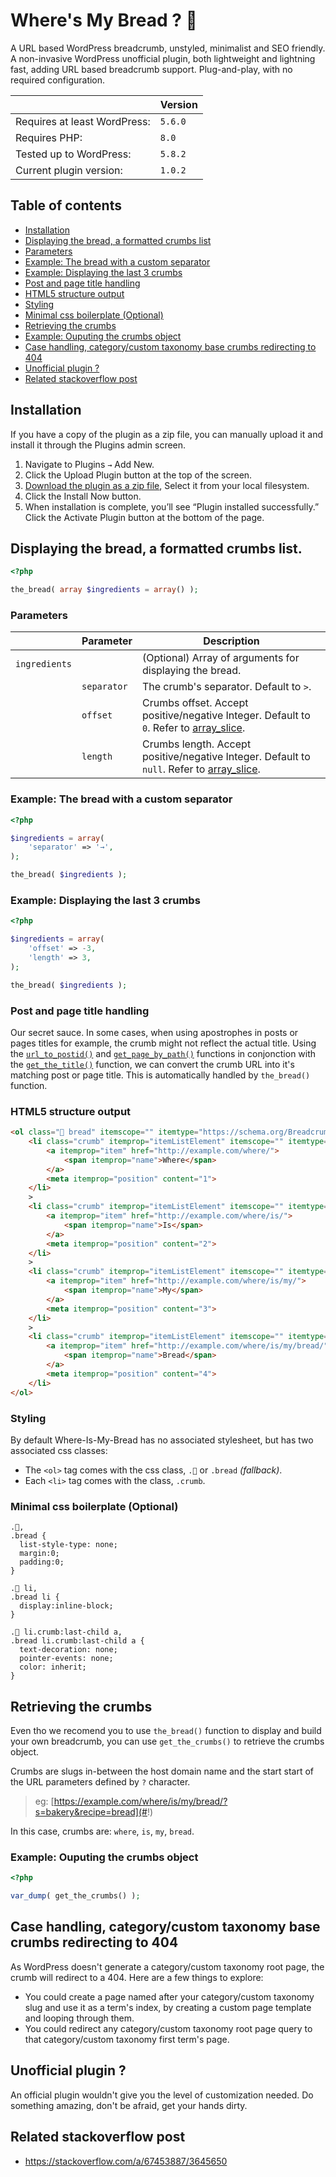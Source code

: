 # Where's My Bread ? 🍞

A URL based WordPress breadcrumb, unstyled, minimalist and SEO friendly. A non-invasive WordPress unofficial plugin, both lightweight and lightning fast, adding URL based breadcrumb support. Plug-and-play, with no required configuration.

||Version|
|-|-|
|Requires at least WordPress:|`5.6.0`|
|Requires PHP:|`8.0`|
|Tested up to WordPress:|`5.8.2`|
|Current plugin version:|`1.0.2`|

## Table of contents

- [Installation](https://github.com/amarinediary/Where-Is-My-Bread#installation)
- [Displaying the bread, a formatted crumbs list](https://github.com/amarinediary/Where-Is-My-Bread#displaying-the-bread-a-formatted-crumbs-list)
- [Parameters](https://github.com/amarinediary/Where-Is-My-Bread#parameters)
- [Example: The bread with a custom separator](https://github.com/amarinediary/Where-Is-My-Bread#example-the-bread-with-a-custom-separator)
- [Example: Displaying the last 3 crumbs](https://github.com/amarinediary/Where-Is-My-Bread#example-displaying-the-last-3-crumbs)
- [Post and page title handling](https://github.com/amarinediary/Where-Is-My-Bread#post-and-page-title-handling)
- [HTML5 structure output](https://github.com/amarinediary/Where-Is-My-Bread#html5-structure-output)
- [Styling](https://github.com/amarinediary/Where-Is-My-Bread#styling)
- [Minimal css boilerplate (Optional)](https://github.com/amarinediary/Where-Is-My-Bread#minimal-css-boilerplate-optional)
- [Retrieving the crumbs](https://github.com/amarinediary/Where-Is-My-Bread#retrieving-the-crumbs)
- [Example: Ouputing the crumbs object](https://github.com/amarinediary/Where-Is-My-Bread#example-ouputing-the-crumbs-object)
- [Case handling, category/custom taxonomy base crumbs redirecting to 404](https://github.com/amarinediary/Where-Is-My-Bread#case-handling-categorycustom-taxonomy-base-crumbs-redirecting-to-404)
- [Unofficial plugin ?](https://github.com/amarinediary/Where-Is-My-Bread#unofficial-plugin-)
- [Related stackoverflow post](https://github.com/amarinediary/Where-Is-My-Bread#related-stackoverflow-post)

## Installation

If you have a copy of the plugin as a zip file, you can manually upload it and install it through the Plugins admin screen.

1. Navigate to Plugins `→` Add New.
2. Click the Upload Plugin button at the top of the screen.
3. [Download the plugin as a zip file](https://github.com/amarinediary/Where-Is-My-Bread/archive/refs/heads/main.zip), Select it from your local filesystem.
4. Click the Install Now button.
5. When installation is complete, you’ll see “Plugin installed successfully.” Click the Activate Plugin button at the bottom of the page.

## Displaying the bread, a formatted crumbs list.

```php
<?php

the_bread( array $ingredients = array() );
```

### Parameters

||Parameter|Description|
|-|-|-|
|`ingredients`||(Optional) Array of arguments for displaying the bread.|
||`separator`|The crumb's separator. Default to `>`.|
||`offset`|Crumbs offset. Accept positive/negative Integer. Default to `0`. Refer to [array_slice](https://www.php.net/manual/en/function.array-slice.php).|
||`length`|Crumbs length. Accept positive/negative Integer. Default to `null`. Refer to [array_slice](https://www.php.net/manual/en/function.array-slice.php).|

### Example: The bread with a custom separator

```php
<?php

$ingredients = array(
    'separator' => '→',
);

the_bread( $ingredients );
```

### Example: Displaying the last 3 crumbs

```php
<?php

$ingredients = array(
    'offset' => -3,
    'length' => 3,
);

the_bread( $ingredients );
```

### Post and page title handling

Our secret sauce. In some cases, when using apostrophes in posts or pages titles for example, the crumb might not reflect the actual title. Using the [`url_to_postid()`](https://developer.wordpress.org/reference/functions/url_to_postid/) and [`get_page_by_path()`](https://developer.wordpress.org/reference/functions/get_page_by_path/) functions in conjonction with the [`get_the_title()`](https://developer.wordpress.org/reference/functions/get_the_title/) function, we can convert the crumb URL into it's matching post or page title. This is automatically handled by `the_bread()` function.

### HTML5 structure output

```html
<ol class="🍞 bread" itemscope="" itemtype="https://schema.org/BreadcrumbList">
    <li class="crumb" itemprop="itemListElement" itemscope="" itemtype="https://schema.org/ListItem">
        <a itemprop="item" href="http://example.com/where/">
            <span itemprop="name">Where</span>
        </a>
        <meta itemprop="position" content="1">
    </li>
    >
    <li class="crumb" itemprop="itemListElement" itemscope="" itemtype="https://schema.org/ListItem">
        <a itemprop="item" href="http://example.com/where/is/">
            <span itemprop="name">Is</span>
        </a>
        <meta itemprop="position" content="2">
    </li>
    >
    <li class="crumb" itemprop="itemListElement" itemscope="" itemtype="https://schema.org/ListItem">
        <a itemprop="item" href="http://example.com/where/is/my/">
            <span itemprop="name">My</span>
        </a>
        <meta itemprop="position" content="3">
    </li>         
    >
    <li class="crumb" itemprop="itemListElement" itemscope="" itemtype="https://schema.org/ListItem">
        <a itemprop="item" href="http://example.com/where/is/my/bread/">
            <span itemprop="name">Bread</span>
        </a>
        <meta itemprop="position" content="4">
    </li>
</ol>
```

### Styling

By default Where-Is-My-Bread has no associated stylesheet, but has two associated css classes:

- The `<ol>` tag comes with the css class, `.🍞` or `.bread` *(fallback)*.
- Each `<li>` tag comes with the class, `.crumb`.

### Minimal css boilerplate (Optional)

```
.🍞,
.bread {
  list-style-type: none;
  margin:0;
  padding:0;
}

.🍞 li,
.bread li {
  display:inline-block;
}

.🍞 li.crumb:last-child a,
.bread li.crumb:last-child a {
  text-decoration: none;
  pointer-events: none;
  color: inherit;
}
```

## Retrieving the crumbs

Even tho we recomend you to use `the_bread()` function to display and build your own breadcrumb, you can use `get_the_crumbs()` to retrieve the crumbs object.

Crumbs are slugs in-between the host domain name and the start start of the URL parameters defined by `?` character. 

> eg: [https://example.com/where/is/my/bread/?s=bakery&recipe=bread](#!)

In this case, crumbs are: `where`, `is`, `my`, `bread`.

### Example: Ouputing the crumbs object

```php
<?php

var_dump( get_the_crumbs() );
```

## Case handling, category/custom taxonomy base crumbs redirecting to 404

As WordPress doesn't generate a category/custom taxonomy root page, the crumb will redirect to a 404. Here are a few things to explore:

- You could create a page named after your category/custom taxonomy slug and use it as a term's index, by creating a custom page template and looping through them.
- You could redirect any category/custom taxonomy root page query to that category/custom taxonomy first term's page.

## Unofficial plugin ?

An official plugin wouldn't give you the level of customization needed. Do something amazing, don't be afraid, get your hands dirty.

## Related stackoverflow post

- https://stackoverflow.com/a/67453887/3645650

